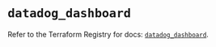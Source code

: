 # `datadog_dashboard`

Refer to the Terraform Registry for docs: [`datadog_dashboard`](https://registry.terraform.io/providers/datadog/datadog/3.65.0/docs/resources/dashboard).
